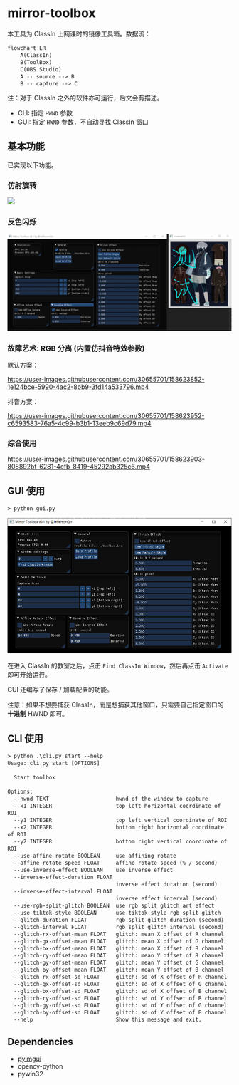 # mirror-toolbox

本工具为 ClassIn 上网课时的镜像工具箱。数据流：

```mermaid
flowchart LR
    A(ClassIn)
    B(ToolBox)
    C(OBS Studio)
    A -- source --> B
    B -- capture --> C
```

注：对于 ClassIn 之外的软件亦可运行，后文会有描述。

* CLI: 指定 `HWND` 参数
* GUI: 指定 `HWND` 参数，不自动寻找 ClassIn 窗口

## 基本功能

已实现以下功能。

### 仿射旋转

![](imgs/affine-rotate.gif)

### 反色闪烁

![](imgs/inverse.gif)

### 故障艺术: RGB 分离 (内置仿抖音特效参数)

默认方案：

https://user-images.githubusercontent.com/30655701/158623852-1e124bce-5990-4ac2-8bb9-3fd14a533796.mp4

抖音方案：

https://user-images.githubusercontent.com/30655701/158623952-c6593583-76a5-4c99-b3b1-13eeb9c69d79.mp4

### 综合使用

https://user-images.githubusercontent.com/30655701/158623903-808892bf-6281-4cfb-8419-45292ab325c6.mp4

## GUI 使用

```
> python gui.py
```

![](imgs/screenshot.png)

在进入 ClassIn 的教室之后，点击 `Find ClassIn Window`，然后再点击 `Activate` 即可开始运行。

GUI 还编写了保存 / 加载配置的功能。

注意：如果不想要捕获 ClassIn，而是想捕获其他窗口，只需要自己指定窗口的 **十进制** HWND 即可。

## CLI 使用

```
> python .\cli.py start --help
Usage: cli.py start [OPTIONS]

  Start toolbox

Options:
  --hwnd TEXT                     hwnd of the window to capture
  --x1 INTEGER                    top left horizontal coordinate of ROI    
  --y1 INTEGER                    top left vertical coordinate of ROI
  --x2 INTEGER                    bottom right horizontal coordinate of ROI
  --y2 INTEGER                    bottom right vertical coordinate of ROI
  --use-affine-rotate BOOLEAN     use affining rotate
  --affine-rotate-speed FLOAT     affine rotate speed (% / second)
  --use-inverse-effect BOOLEAN    use inverse effect
  --inverse-effect-duration FLOAT
                                  inverse effect duration (second)
  --inverse-effect-interval FLOAT
                                  inverse effect interval (second)
  --use-rgb-split-glitch BOOLEAN  use rgb split glitch art effect
  --use-tiktok-style BOOLEAN      use tiktok style rgb split glitch
  --glitch-duration FLOAT         rgb split glitch duration (second)
  --glitch-interval FLOAT         rgb split glitch interval (second)
  --glitch-rx-offset-mean FLOAT   glitch: mean X offset of R channel
  --glitch-gx-offset-mean FLOAT   glitch: mean X offset of G channel
  --glitch-bx-offset-mean FLOAT   glitch: mean X offset of B channel
  --glitch-ry-offset-mean FLOAT   glitch: mean Y offset of R channel
  --glitch-gy-offset-mean FLOAT   glitch: mean Y offset of G channel
  --glitch-by-offset-mean FLOAT   glitch: mean Y offset of B channel
  --glitch-rx-offset-sd FLOAT     glitch: sd of X offset of R channel
  --glitch-gx-offset-sd FLOAT     glitch: sd of X offset of G channel
  --glitch-bx-offset-sd FLOAT     glitch: sd of X offset of B channel
  --glitch-ry-offset-sd FLOAT     glitch: sd of Y offset of R channel
  --glitch-gy-offset-sd FLOAT     glitch: sd of Y offset of G channel
  --glitch-by-offset-sd FLOAT     glitch: sd of Y offset of B channel
  --help                          Show this message and exit.
```

## Dependencies

* [pyimgui](https://github.com/pyimgui/pyimgui)
* opencv-python
* pywin32
